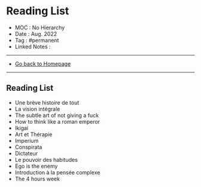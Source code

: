 # Reading List
- MOC : No Hierarchy
- Date : Aug. 2022
- Tag : #permanent
- Linked Notes : 
-------------------
- [Go back to Homepage](https://misudashi.ga/)
-----

## Reading List
- Une brève histoire de tout
- La vision intégrale
- The subtle art of not giving a fuck
- How to think like a roman emperor
- Ikigai
- Art et Thérapie
- Imperium
- Conspirata
- Dictateur
- Le pouvoir des habitudes
- Ego is the enemy
- Introduction à la pensée complexe
- The 4 hours week